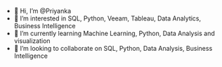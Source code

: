 - 👋 Hi, I’m @Priyanka
- 👀 I’m interested in SQL, Python, Veeam, Tableau, Data Analytics, Business Intelligence
- 🌱 I’m currently learning Machine Learning, Python, Data Analysis and visualization
- 💞️ I’m looking to collaborate on SQL, Python, Data Analysis, Business Intelligence

<!---
Priyankakreddy/Priyankakreddy is a ✨ special ✨ repository because its `README.md` (this file) appears on your GitHub profile.
You can click the Preview link to take a look at your changes.
--->
